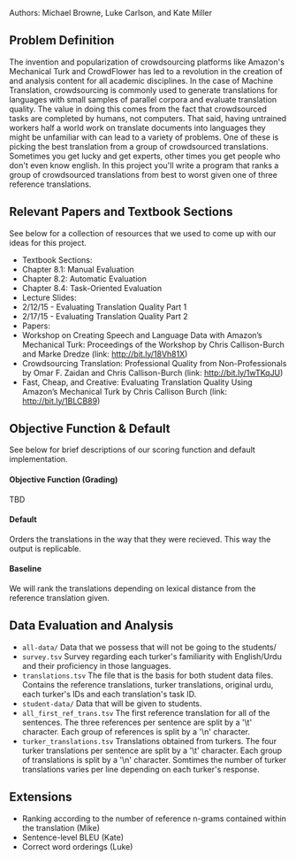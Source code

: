 Authors: Michael Browne, Luke Carlson, and Kate Miller

## Problem Definition ##
The invention and popularization of crowdsourcing platforms like Amazon's Mechanical Turk and CrowdFlower has led to a revolution in the creation of and analysis content for all academic disciplines. In the case of Machine Translation, crowdsourcing is commonly used to generate translations for languages with small samples of parallel corpora and evaluate translation quality. The value in doing this comes from the fact that crowdsourced tasks are completed by humans, not computers. That said, having untrained workers half a world work on translate documents into languages they might be unfamiliar with can lead to a variety of problems. One of these is picking the best translation from a group of crowdsourced translations. Sometimes you get lucky and get experts, other times you get people who don't even know english. In this project you'll write a program that ranks a group of crowdsourced translations from best to worst given one of three reference translations.

## Relevant Papers and Textbook Sections ##
See below for a collection of resources that we used to come up with our ideas for this project.
 - Textbook Sections:
  - Chapter 8.1: Manual Evaluation
  - Chapter 8.2: Automatic Evaluation
  - Chapter 8.4: Task-Oriented Evaluation
 - Lecture Slides:
  - 2/12/15 - Evaluating Translation Quality Part 1
  - 2/17/15 - Evaluating Translation Quality Part 2
 - Papers:
  - Workshop on Creating Speech and Language Data with Amazon’s Mechanical Turk: Proceedings of the Workshop by Chris Callison-Burch and Marke Dredze (link: http://bit.ly/18Vh81X)
  - Crowdsourcing Translation: Professional Quality from Non-Professionals by Omar F. Zaidan and Chris Callison-Burch (link: http://bit.ly/1wTKqJU)
  - Fast, Cheap, and Creative: Evaluating Translation Quality Using Amazon’s Mechanical Turk by Chris Callison Burch (link: http://bit.ly/1BLCB89)

## Objective Function & Default ##
See below for brief descriptions of our scoring function and default implementation.
#### Objective Function (Grading) ####
TBD
#### Default ####
Orders the translations in the way that they were recieved. This way the output is replicable.
#### Baseline ####
We will rank the translations depending on lexical distance from the reference translation given.

## Data Evaluation and Analysis ##
 - `all-data/` Data that we possess that will not be going to the students/
  - `survey.tsv` Survey regarding each turker's familiarity with English/Urdu and their proficiency in those languages.
  - `translations.tsv` The file that is the basis for both student data files. Contains the reference translations, turker translations, original urdu, each turker's IDs and each translation's task ID.
 - `student-data/` Data that will be given to students.
  - `all_first_ref_trans.tsv` The first reference translation for all of the sentences. The three references per sentence are split by a '\t' character. Each group of references is split by a '\n' character.
  - `turker_translations.tsv` Translations obtained from turkers. The four turker translations per sentence are split by a '\t' character. Each group of translations is split by a '\n' character. Somtimes the number of turker translations varies per line depending on each turker's response.

## Extensions ##
 - Ranking according to the number of reference n-grams contained within the translation (Mike)
 - Sentence-level BLEU (Kate)
 - Correct word orderings (Luke)
